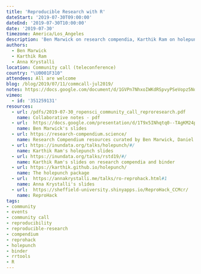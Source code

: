 ```yaml
---
title: 'Reproducible Research with R'
dateStart: '2019-07-30T09:00:00'
dateEnd: '2019-07-30T10:00:00'
date: '2019-07-30'
timezone: America/Los_Angeles
description: 'Ben Marwick on research compendia, Karthik Ram on holepunch, Anna Krystalli on ReproHacks. See the announcement blog post for speaker bios.'
authors:
  - Ben Marwick
  - Karthik Ram
  - Anna Krystalli
location: Community call (teleconference)
country: "\U0001F310"
attendees: All are welcome
blog: /blog/2019/07/11/commcall-jul2019/
notes: https://docs.google.com/document/d/1GVPn7NhxoIWKdRSpvyPSeVopz5Nq793ohKWzwE1T1HE/edit?usp=sharing
vimeo:
  - id: '351259131'
resources:  
  - url: /pdfs/2019-07-30_ropensci_community_call_reproresearch.pdf
    name: Collaborative notes - pdf
  - url:  https://docs.google.com/presentation/d/1T9x5INhqtq0--TAgKM24pIUl4fKyRHpb1fjZsnH6i9o/edit#slide=id.g5e12047063_0_1
    name: Ben Marwick's slides
  - url: https://research-compendium.science/
    name: Research Compendium resources curated by Ben Marwick, Daniel Nüst, Carl Boettiger
  - url: https://inundata.org/talks/holepunch/#/
    name: Karthik Ram's holepunch slides
  - url: https://inundata.org/talks/rstd19/#/
    name: Karthik Ram's slides on research compendia and binder
  - url: https://karthik.github.io/holepunch/
    name: The holepunch package  
  - url:  https://annakrystalli.me/talks/ro-reprohack.html#1
    name: Anna Krystalli's slides
  - url:  https://sheffield-university.shinyapps.io/ReproHack_CCMcr/
    name: ReproHack
tags:
- community
- events
- community call
- reproducibility
- reproducible-research
- compendium
- reprohack
- holepunch
- binder
- rrtools
- R
---
```


